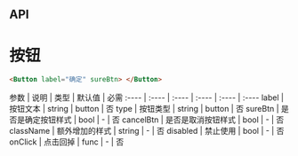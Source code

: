 ## API

按钮
=====

```html
<Button label="确定" sureBtn> </Button>
```

 参数 | 说明 | 类型 | 默认值 | 必需 
 :---- | :---- | :---- | :---- | :---- | :---- 
 label | 按钮文本 | string | button | 否 
 type | 按钮类型 | string | button | 否 
 sureBtn | 是否是确定按钮样式 | bool | - | 否 
 cancelBtn | 是否是取消按钮样式 | bool | - | 否 
 className | 额外增加的样式 | string | - | 否 
 disabled | 禁止使用 | bool | - | 否 
 onClick | 点击回掉 | func | - | 否 

                    